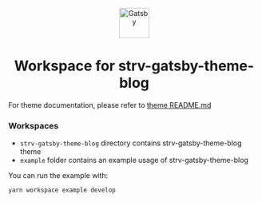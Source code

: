 <p align="center">
  <a href="https://www.gatsbyjs.org">
    <img alt="Gatsby" src="https://www.gatsbyjs.org/monogram.svg" width="60" />
  </a>
</p>
<h1 align="center">
  Workspace for strv-gatsby-theme-blog
</h1>

For theme documentation, please refer to [theme README.md](strv-gatsby-theme-blog/README.md)

### Workspaces

- `strv-gatsby-theme-blog` directory contains strv-gatsby-theme-blog theme
- `example` folder contains an example usage of strv-gatsby-theme-blog

You can run the example with:

```shell
yarn workspace example develop
```
